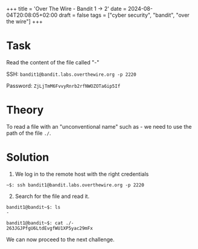 +++
title = 'Over The Wire - Bandit 1 -> 2'
date = 2024-08-04T20:08:05+02:00
draft = false
tags = ["cyber security", "bandit", "over the wire"]
+++

# Task 

Read the content of the file called "-"

SSH: `bandit1@bandit.labs.overthewire.org -p 2220`

Password: `ZjLjTmM6FvvyRnrb2rfNWOZOTa6ip5If`

# Theory

To read a file with an "unconventional name" such as - we need to use the path of the file `./`.

# Solution

1. We log in to the remote host with the right credentials

```
~$: ssh bandit1@bandit.labs.overthewire.org -p 2220
```

2. Search for the file and read it.

```
bandit1@bandit~$: ls 
-

bandit1@bandit~$: cat ./-
263JGJPfgU6LtdEvgfWU1XP5yac29mFx
```

We can now proceed to the next challenge.
